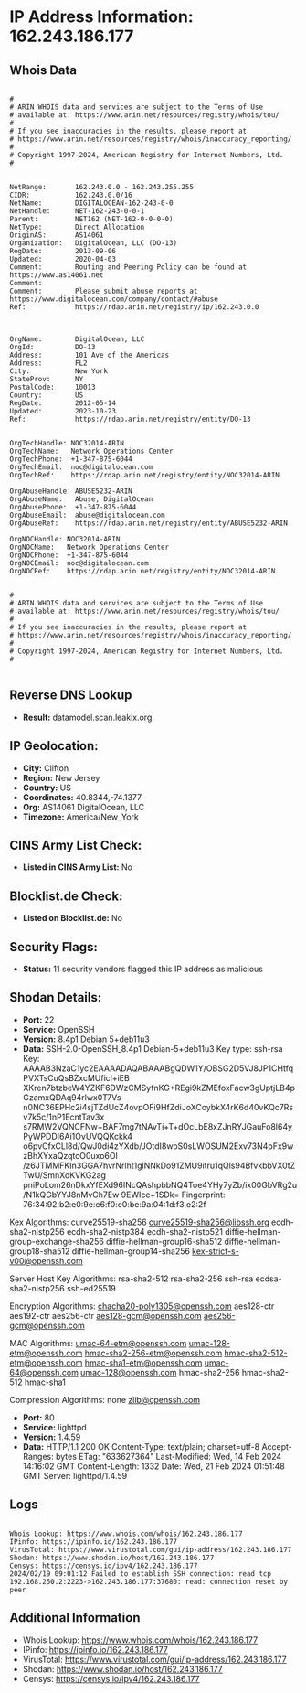 # IP Address Information: 162.243.186.177

## Whois Data
```

#
# ARIN WHOIS data and services are subject to the Terms of Use
# available at: https://www.arin.net/resources/registry/whois/tou/
#
# If you see inaccuracies in the results, please report at
# https://www.arin.net/resources/registry/whois/inaccuracy_reporting/
#
# Copyright 1997-2024, American Registry for Internet Numbers, Ltd.
#


NetRange:       162.243.0.0 - 162.243.255.255
CIDR:           162.243.0.0/16
NetName:        DIGITALOCEAN-162-243-0-0
NetHandle:      NET-162-243-0-0-1
Parent:         NET162 (NET-162-0-0-0-0)
NetType:        Direct Allocation
OriginAS:       AS14061
Organization:   DigitalOcean, LLC (DO-13)
RegDate:        2013-09-06
Updated:        2020-04-03
Comment:        Routing and Peering Policy can be found at https://www.as14061.net
Comment:        
Comment:        Please submit abuse reports at https://www.digitalocean.com/company/contact/#abuse
Ref:            https://rdap.arin.net/registry/ip/162.243.0.0



OrgName:        DigitalOcean, LLC
OrgId:          DO-13
Address:        101 Ave of the Americas
Address:        FL2
City:           New York
StateProv:      NY
PostalCode:     10013
Country:        US
RegDate:        2012-05-14
Updated:        2023-10-23
Ref:            https://rdap.arin.net/registry/entity/DO-13


OrgTechHandle: NOC32014-ARIN
OrgTechName:   Network Operations Center
OrgTechPhone:  +1-347-875-6044 
OrgTechEmail:  noc@digitalocean.com
OrgTechRef:    https://rdap.arin.net/registry/entity/NOC32014-ARIN

OrgAbuseHandle: ABUSE5232-ARIN
OrgAbuseName:   Abuse, DigitalOcean 
OrgAbusePhone:  +1-347-875-6044 
OrgAbuseEmail:  abuse@digitalocean.com
OrgAbuseRef:    https://rdap.arin.net/registry/entity/ABUSE5232-ARIN

OrgNOCHandle: NOC32014-ARIN
OrgNOCName:   Network Operations Center
OrgNOCPhone:  +1-347-875-6044 
OrgNOCEmail:  noc@digitalocean.com
OrgNOCRef:    https://rdap.arin.net/registry/entity/NOC32014-ARIN


#
# ARIN WHOIS data and services are subject to the Terms of Use
# available at: https://www.arin.net/resources/registry/whois/tou/
#
# If you see inaccuracies in the results, please report at
# https://www.arin.net/resources/registry/whois/inaccuracy_reporting/
#
# Copyright 1997-2024, American Registry for Internet Numbers, Ltd.
#


```
## Reverse DNS Lookup
- **Result:** datamodel.scan.leakix.org.

## IP Geolocation:
- **City:** Clifton
- **Region:** New Jersey
- **Country:** US
- **Coordinates:** 40.8344,-74.1377
- **Org:** AS14061 DigitalOcean, LLC
- **Timezone:** America/New_York

## CINS Army List Check:
- **Listed in CINS Army List:** 
No

## Blocklist.de Check:
- **Listed on Blocklist.de:** 
No

## Security Flags:
- **Status:** 11 security vendors flagged this IP address as malicious

## Shodan Details:
- **Port:** 22
- **Service:** OpenSSH
- **Version:** 8.4p1 Debian 5+deb11u3
- **Data:** SSH-2.0-OpenSSH_8.4p1 Debian-5+deb11u3
Key type: ssh-rsa
Key: AAAAB3NzaC1yc2EAAAADAQABAAABgQDW1Y/OBSG2D5VJ8JP1CHtfqPVXTsCuQsBZxcMUficl+iEB
XKren7btzbeW4YZKF6DWzCMSyfnKG+REgi9kZMEfoxFacw3gUptjLB4pGzamxQDAq94rlwx0T7Vs
n0NC36EPHc2i4sjTZdUcZ4ovpOFi9HfZdiJoXCoybkX4rK6d40vKQc7Rsv7k5c/1nP1EcntTav3x
s7RMW2VQNCFNw+BAF7mg7tNAvTi+T+dOcLbE8xZJnRYJGauFo8l64yPyWPDDI6Ai1OvUVQQKckk4
o6pvCfxCLl8d/QwJ0di4zYXdb/JOtdI8woS0sLWOSUM2Exv73N4pFx9wzBhXYxaQzqtcO0uxo6Ol
/z6JTMMFKIn3GGA7hvrNrlht1glNNkDo91ZMU9itru1qQls94BfvkbbVX0tZTwU/SmnXoKVKG2ag
pniPoLom26nDkxYfEXd96INcQAshpbbNQ4Toe4YHy7yZb/ix00GbVRg2u/N1kQGbYYJ8nMvCh7Ew
9EWIcc+1SDk=
Fingerprint: 76:34:92:b2:e0:9e:e6:f0:e0:be:9a:04:1d:f3:e2:2f

Kex Algorithms:
	curve25519-sha256
	curve25519-sha256@libssh.org
	ecdh-sha2-nistp256
	ecdh-sha2-nistp384
	ecdh-sha2-nistp521
	diffie-hellman-group-exchange-sha256
	diffie-hellman-group16-sha512
	diffie-hellman-group18-sha512
	diffie-hellman-group14-sha256
	kex-strict-s-v00@openssh.com

Server Host Key Algorithms:
	rsa-sha2-512
	rsa-sha2-256
	ssh-rsa
	ecdsa-sha2-nistp256
	ssh-ed25519

Encryption Algorithms:
	chacha20-poly1305@openssh.com
	aes128-ctr
	aes192-ctr
	aes256-ctr
	aes128-gcm@openssh.com
	aes256-gcm@openssh.com

MAC Algorithms:
	umac-64-etm@openssh.com
	umac-128-etm@openssh.com
	hmac-sha2-256-etm@openssh.com
	hmac-sha2-512-etm@openssh.com
	hmac-sha1-etm@openssh.com
	umac-64@openssh.com
	umac-128@openssh.com
	hmac-sha2-256
	hmac-sha2-512
	hmac-sha1

Compression Algorithms:
	none
	zlib@openssh.com


- **Port:** 80
- **Service:** lighttpd
- **Version:** 1.4.59
- **Data:** HTTP/1.1 200 OK
Content-Type: text/plain; charset=utf-8
Accept-Ranges: bytes
ETag: "633627364"
Last-Modified: Wed, 14 Feb 2024 14:16:02 GMT
Content-Length: 1332
Date: Wed, 21 Feb 2024 01:51:48 GMT
Server: lighttpd/1.4.59



## Logs
```

Whois Lookup: https://www.whois.com/whois/162.243.186.177
IPinfo: https://ipinfo.io/162.243.186.177
VirusTotal: https://www.virustotal.com/gui/ip-address/162.243.186.177
Shodan: https://www.shodan.io/host/162.243.186.177
Censys: https://censys.io/ipv4/162.243.186.177
2024/02/19 09:01:12 Failed to establish SSH connection: read tcp 192.168.250.2:2223->162.243.186.177:37680: read: connection reset by peer

```
## Additional Information
- Whois Lookup: https://www.whois.com/whois/162.243.186.177
- IPinfo: https://ipinfo.io/162.243.186.177
- VirusTotal: https://www.virustotal.com/gui/ip-address/162.243.186.177
- Shodan: https://www.shodan.io/host/162.243.186.177
- Censys: https://censys.io/ipv4/162.243.186.177

